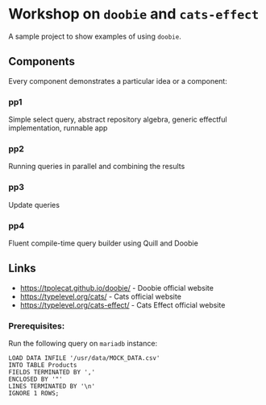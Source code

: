 # Workshop on `doobie` and `cats-effect`
A sample project to show examples of using `doobie`.

## Components
Every component demonstrates a particular idea or a component:

### pp1 
Simple select query, abstract repository algebra, generic effectful implementation, runnable app

### pp2 
Running queries in parallel and combining the results

### pp3 
Update queries 

### pp4
Fluent compile-time query builder using Quill and Doobie 

## Links
- https://tpolecat.github.io/doobie/ - Doobie official website
- https://typelevel.org/cats/ - Cats official website
- https://typelevel.org/cats-effect/ - Cats Effect official website

### Prerequisites:
Run the following query on `mariadb` instance:
```
LOAD DATA INFILE '/usr/data/MOCK_DATA.csv' 
INTO TABLE Products 
FIELDS TERMINATED BY ',' 
ENCLOSED BY '"'
LINES TERMINATED BY '\n'
IGNORE 1 ROWS;
```
